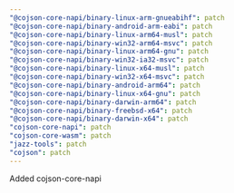 ```yaml
---
"@cojson-core-napi/binary-linux-arm-gnueabihf": patch
"@cojson-core-napi/binary-android-arm-eabi": patch
"@cojson-core-napi/binary-linux-arm64-musl": patch
"@cojson-core-napi/binary-win32-arm64-msvc": patch
"@cojson-core-napi/binary-linux-arm64-gnu": patch
"@cojson-core-napi/binary-win32-ia32-msvc": patch
"@cojson-core-napi/binary-linux-x64-musl": patch
"@cojson-core-napi/binary-win32-x64-msvc": patch
"@cojson-core-napi/binary-android-arm64": patch
"@cojson-core-napi/binary-linux-x64-gnu": patch
"@cojson-core-napi/binary-darwin-arm64": patch
"@cojson-core-napi/binary-freebsd-x64": patch
"@cojson-core-napi/binary-darwin-x64": patch
"cojson-core-napi": patch
"cojson-core-wasm": patch
"jazz-tools": patch
"cojson": patch
---
```


Added cojson-core-napi
